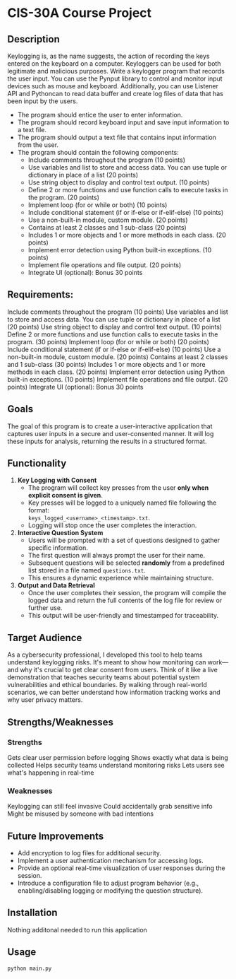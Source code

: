 # CIS-30A Course Project
## Description

Keylogging is, as the name suggests, the action of recording the keys entered on the keyboard on a computer. Keyloggers can be used for both legitimate and malicious purposes. Write a keylogger program that records the user input. You can use the Pynput library to control and monitor input devices such as mouse and keyboard. Additionally, you can use Listener API and Pythoncan to read data buffer and create log files of data that has been input by the users.

- The program should entice the user to enter information.
- The program should record keyboard input and save input information to a text file.
- The program should output a text file that contains input information from the user.
- The program should contain the following components:
	- Include comments throughout the program (10 points)
	- Use variables and list to store and access data. You can use tuple or dictionary in place of a list (20 points)
	- Use string object to display and control text output. (10 points)
	- Define 2 or more functions and use function calls to execute tasks in the program. (20 points)
	- Implement loop (for or while or both) (10 points)
	- Include conditional statement (if or if-else or if-elif-else) (10 points)
	- Use a non-built-in module, custom module. (20 points)
	- Contains at least 2 classes and 1 sub-class (20 points)
	- Includes 1 or more objects and 1 or more methods in each class. (20 points)
	- Implement error detection using Python built-in exceptions. (10 points)
	- Implement file operations and file output. (20 points)
	- Integrate UI (optional): Bonus 30 points

## Requirements:

Include comments throughout the program (10 points)
Use variables and list to store and access data. You can use tuple or dictionary in place of a list (20 points)
Use string object to display and control text output. (10 points)
Define 2 or more functions and use function calls to execute tasks in the program. (30 points)
Implement loop (for or while or both) (20 points)
Include conditional statement (if or if-else or if-elif-else) (10 points)
Use a non-built-in module, custom module. (20 points)
Contains at least 2 classes and 1 sub-class (30 points)
Includes 1 or more objects and 1 or more methods in each class. (20 points)
Implement error detection using Python built-in exceptions. (10 points)
Implement file operations and file output. (20 points)
Integrate UI (optional): Bonus 30 points


## Goals
The goal of this program is to create a user-interactive application that captures user inputs in a secure and user-consented manner. It will log these inputs for analysis, returning the results in a structured format.
  

## Functionality
1. **Key Logging with Consent**  
   - The program will collect key presses from the user **only when explicit consent is given**.
   - Key presses will be logged to a uniquely named file following the format:  
     `keys_logged_<username>_<timestamp>.txt`.
   - Logging will stop once the user completes the interaction.
2. **Interactive Question System**  
   - Users will be prompted with a set of questions designed to gather specific information.
   - The first question will always prompt the user for their name.  
   - Subsequent questions will be selected **randomly** from a predefined list stored in a file named `questions.txt`.  
   - This ensures a dynamic experience while maintaining structure.
3. **Output and Data Retrieval**  
   - Once the user completes their session, the program will compile the logged data and return the full contents of the log file for review or further use.
   - This output will be user-friendly and timestamped for traceability.
  

## Target Audience
As a cybersecurity professional, I developed this tool to help teams understand keylogging risks. It's meant to show how monitoring can work—and why it's crucial to get clear consent from users. Think of it like a live demonstration that teaches security teams about potential system vulnerabilities and ethical boundaries. By walking through real-world scenarios, we can better understand how information tracking works and why user privacy matters.

  

## Strengths/Weaknesses
### Strengths
Gets clear user permission before logging
Shows exactly what data is being collected
Helps security teams understand monitoring risks
Lets users see what's happening in real-time
### Weaknesses
Keylogging can still feel invasive
Could accidentally grab sensitive info
Might be misused by someone with bad intentions
  

## Future Improvements
- Add encryption to log files for additional security.
- Implement a user authentication mechanism for accessing logs.
- Provide an optional real-time visualization of user responses during the session.
- Introduce a configuration file to adjust program behavior (e.g., enabling/disabling logging or modifying the question structure).

## Installation
Nothing additonal needed to run this application
  

## Usage
`python main.py`


